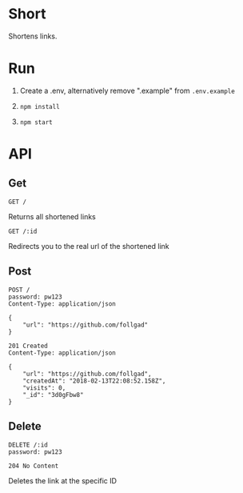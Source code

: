 # Short

Shortens links.

# Run

1. Create a .env, alternatively remove ".example" from `.env.example`

2. `npm install`

3. `npm start`

# API

## Get

```
GET /
```

Returns all shortened links

```
GET /:id
```

Redirects you to the real url of the shortened link

## Post

```
POST /
password: pw123
Content-Type: application/json

{
	"url": "https://github.com/follgad"
}
```

```
201 Created
Content-Type: application/json

{
    "url": "https://github.com/follgad",
    "createdAt": "2018-02-13T22:08:52.158Z",
    "visits": 0,
    "_id": "3d0gFbw8"
}
```

## Delete

```
DELETE /:id
password: pw123
```

```
204 No Content
```

Deletes the link at the specific ID
